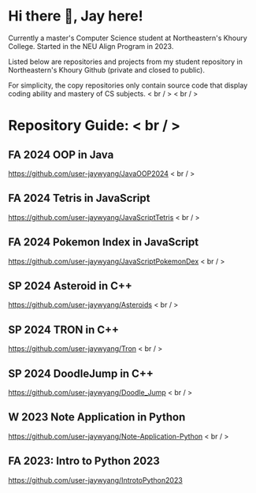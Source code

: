 # Hi there 👋, Jay here!

Currently a master's Computer Science student at Northeastern's Khoury College.
Started in the NEU Align Program in 2023.

Listed below are repositories and projects from my student repository in Northeastern's Khoury Github (private and closed to public). 

For simplicity, the copy repositories only contain source code that display coding ability and mastery of CS subjects. < br / >  < br / > 

# Repository Guide: < br / > 

## FA 2024 OOP in Java
 https://github.com/user-jaywyang/JavaOOP2024  < br / >
 
## FA 2024 Tetris in JavaScript
 https://github.com/user-jaywyang/JavaScriptTetris < br / >
 
## FA 2024 Pokemon Index in JavaScript
 https://github.com/user-jaywyang/JavaScriptPokemonDex < br / >
 
## SP 2024 Asteroid in C++
 https://github.com/user-jaywyang/Asteroids < br / > 
 
## SP 2024 TRON in C++
 https://github.com/user-jaywyang/Tron < br / > 
 
## SP 2024 DoodleJump in C++
 https://github.com/user-jaywyang/Doodle_Jump < br / > 
 
## W 2023 Note Application in Python
 https://github.com/user-jaywyang/Note-Application-Python < br / > 
 
## FA 2023: Intro to Python 2023
 https://github.com/user-jaywyang/IntrotoPython2023


